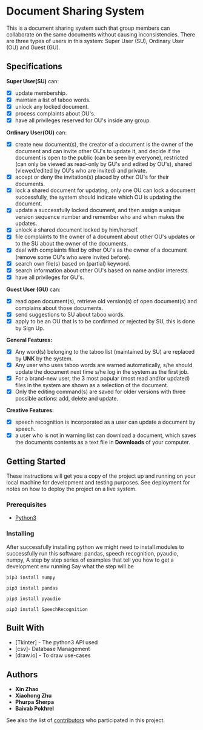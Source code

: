 
# Document Sharing System

This is  a document sharing system such that group members can collaborate on the same documents without causing inconsistencies. There are three types of users in this system: Super User (SU), Ordinary User (OU) and Guest (GU).

## Specifications
**Super User(SU)** can:
- [x] update membership.
- [x] maintain a list of taboo words.
- [x] unlock any locked document.
- [x] process complaints about OU's.
- [x] have all privileges reserved for OU's inside any group.

**Ordinary User(OU)** can:
- [x] create new document(s), the creator of a document is the owner of the document and can invite other OU's to update it, and decide if the document is open to the public (can be seen by everyone), restricted (can only be viewed as read-only by GU's and edited by OU's), shared (viewed/edited by OU's who are invited) and private.
- [x] accept or deny the invitation(s) placed by other OU's for their documents.
- [x] lock a shared document for updating, only one OU can lock a document successfully, the system should indicate which OU is updating the document.
- [x] update a successfully locked document, and then assign a unique version sequence number and remember who and when makes the updates.
- [x] unlock a shared document locked by him/herself.
- [x] file complaints to the owner of a document about other OU's updates or to the SU about the owner of the documents.
- [x] deal with complaints filed by other OU's as the owner of a document (remove some OU's who were invited before).
- [x] search own file(s) based on (partial) keyword.
- [x] search information about other OU's based on name and/or interests.
- [x] have all privileges for GU's.

**Guest User (GU)** can:
- [x] read open document(s), retrieve old version(s) of open document(s) and complains about those documents.
- [x] send suggestions to SU about taboo words.
- [x] apply to be an OU that is to be confirmed or rejected by SU, this is done by Sign Up.

**General Features:**
- [x] Any word(s) belonging to the taboo list (maintained by SU) are replaced by **UNK** by the system.
- [x] Any user who uses taboo words are warned automatically, s/he should update the document next time s/he log in the system as the first job.
- [x] For a brand-new user, the 3 most popular (most read and/or updated) files in the system are shown as a selection of the document.
- [x] Only the editing command(s) are saved for older versions with three possible actions: add, delete and update.

**Creative Features:**
- [x] speech recognition is incorporated as a user can update a document by speech.
- [x] a user who is not in warning list can download a document, which saves the documents contents as a text file in **Downloads** of your computer.

## Getting Started

These instructions will get you a copy of the project up and running on your local machine for development and testing purposes. See deployment for notes on how to deploy the project on a live system.


### Prerequisites

* [Python3](https://www.python.org/downloads/)

### Installing

After successfully installing python we might need to install modules to successfully run this software: pandas, speech recognition, pyaudio, numpy,  A step by step series of examples that tell you how to get a development env running
Say what the step will be

```
pip3 install numpy
```

```
pip3 install pandas
```

```
pip3 install pyaudio
```
```
pip3 install SpeechRecognition
```

## Built With

* [Tkinter] - The python3 API used
* [csv]- Database Management
* [draw.io] - To draw use-cases


## Authors

* **Xin Zhao**
* **Xiaohong Zhu**
* **Phurpa Sherpa**
* **Baivab Pokhrel**


See also the list of [contributors](https://github.com/xzhu0706/DocumentSharingSystem/contributors) who participated in this project.
